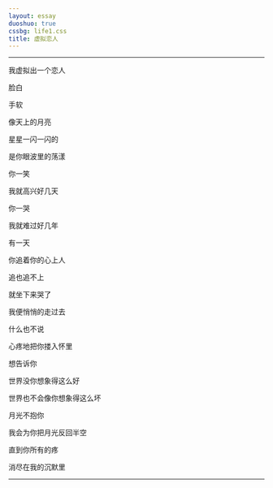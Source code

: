```yaml
---
layout: essay
duoshuo: true
cssbg: life1.css
title: 虚拟恋人
---
```


----------

我虚拟出一个恋人

脸白

手软

像天上的月亮

星星一闪一闪的

是你眼波里的荡漾


>>

你一笑

我就高兴好几天

你一哭

我就难过好几年


>>

有一天

你追着你的心上人

追也追不上

就坐下来哭了


>>

我便悄悄的走过去

什么也不说

心疼地把你搂入怀里


>>

想告诉你

世界没你想象得这么好

世界也不会像你想象得这么坏


>>

月光不抱你

我会为你把月光反回半空

直到你所有的疼

消尽在我的沉默里




>>

---------

